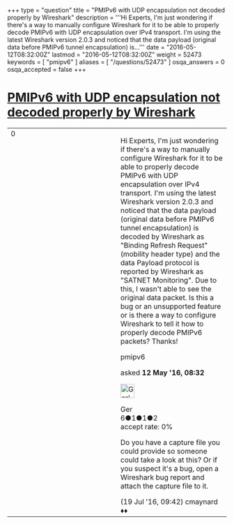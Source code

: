 +++
type = "question"
title = "PMIPv6 with UDP encapsulation not decoded properly by Wireshark"
description = '''Hi Experts, I&#x27;m just wondering if there&#x27;s a way to manually configure Wireshark for it to be able to properly decode PMIPv6 with UDP encapsulation over IPv4 transport. I&#x27;m using the latest Wireshark version 2.0.3 and noticed that the data payload (original data before PMIPv6 tunnel encapsulation) is...'''
date = "2016-05-12T08:32:00Z"
lastmod = "2016-05-12T08:32:00Z"
weight = 52473
keywords = [ "pmipv6" ]
aliases = [ "/questions/52473" ]
osqa_answers = 0
osqa_accepted = false
+++

<div class="headNormal">

# [PMIPv6 with UDP encapsulation not decoded properly by Wireshark](/questions/52473/pmipv6-with-udp-encapsulation-not-decoded-properly-by-wireshark)

</div>

<div id="main-body">

<div id="askform">

<table id="question-table" style="width:100%;"><colgroup><col style="width: 50%" /><col style="width: 50%" /></colgroup><tbody><tr class="odd"><td style="width: 30px; vertical-align: top"><div class="vote-buttons"><div id="post-52473-score" class="post-score" title="current number of votes">0</div><div id="favorite-count" class="favorite-count"></div></div></td><td><div id="item-right"><div class="question-body"><p>Hi Experts, I'm just wondering if there's a way to manually configure Wireshark for it to be able to properly decode PMIPv6 with UDP encapsulation over IPv4 transport. I'm using the latest Wireshark version 2.0.3 and noticed that the data payload (original data before PMIPv6 tunnel encapsulation) is decoded by Wireshark as "Binding Refresh Request" (mobility header type) and the data Payload protocol is reported by Wireshark as "SATNET Monitoring". Due to this, I wasn't able to see the original data packet. Is this a bug or an unsupported feature or is there a way to configure Wireshark to tell it how to properly decode PMIPv6 packets? Thanks!</p></div><div id="question-tags" class="tags-container tags">pmipv6</div><div id="question-controls" class="post-controls"></div><div class="post-update-info-container"><div class="post-update-info post-update-info-user"><p>asked <strong>12 May '16, 08:32</strong></p><img src="https://secure.gravatar.com/avatar/32de10b52e39c8a85f95140b64a8d840?s=32&amp;d=identicon&amp;r=g" class="gravatar" width="32" height="32" alt="Ger&#39;s gravatar image" /><p>Ger<br />
<span class="score" title="6 reputation points">6</span><span title="1 badges"><span class="badge1">●</span><span class="badgecount">1</span></span><span title="1 badges"><span class="silver">●</span><span class="badgecount">1</span></span><span title="2 badges"><span class="bronze">●</span><span class="badgecount">2</span></span><br />
<span class="accept_rate" title="Rate of the user&#39;s accepted answers">accept rate:</span> <span title="Ger has no accepted answers">0%</span></p></div></div><div id="comments-container-52473" class="comments-container"><span id="54165"></span><div id="comment-54165" class="comment"><div id="post-54165-score" class="comment-score"></div><div class="comment-text"><p>Do you have a capture file you could provide so someone could take a look at this? Or if you suspect it's a bug, open a Wireshark bug report and attach the capture file to it.</p></div><div id="comment-54165-info" class="comment-info"><span class="comment-age">(19 Jul '16, 09:42)</span> cmaynard ♦♦</div></div></div><div id="comment-tools-52473" class="comment-tools"></div><div class="clear"></div><div id="comment-52473-form-container" class="comment-form-container"></div><div class="clear"></div></div></td></tr></tbody></table>

</div>

</div>

